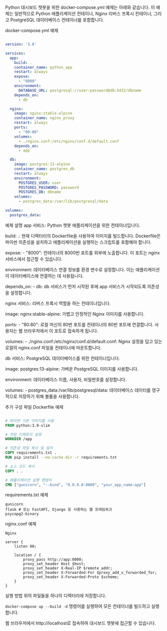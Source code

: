 Python 대시보드 챗봇을 위한 docker-compose.yml 예제는 아래와 같습니다. 이 예제는 일반적으로 Python 애플리케이션 컨테이너, Nginx 리버스 프록시 컨테이너, 그리고 PostgreSQL 데이터베이스 컨테이너를 포함합니다.

docker-compose.yml 예제
```YAML

version: '3.8'

services:
  app:
    build: .
    container_name: python_app
    restart: always
    expose:
      - "8000"
    environment:
      DATABASE_URL: postgresql://user:password@db:5432/dbname
    depends_on:
      - db

  nginx:
    image: nginx:stable-alpine
    container_name: nginx_proxy
    restart: always
    ports:
      - "80:80"
    volumes:
      - ./nginx.conf:/etc/nginx/conf.d/default.conf
    depends_on:
      - app

  db:
    image: postgres:13-alpine
    container_name: postgres_db
    restart: always
    environment:
      POSTGRES_USER: user
      POSTGRES_PASSWORD: password
      POSTGRES_DB: dbname
    volumes:
      - postgres_data:/var/lib/postgresql/data

volumes:
  postgres_data:
```

예제 설명
app 서비스: Python 챗봇 애플리케이션을 위한 컨테이너입니다.

build: .: 현재 디렉터리의 Dockerfile을 사용하여 이미지를 빌드합니다. Dockerfile은 파이썬 의존성을 설치하고 애플리케이션을 실행하는 스크립트를 포함해야 합니다.

expose: - "8000": 컨테이너의 8000번 포트를 외부에 노출합니다. 이 포트는 nginx 서비스에서 접근할 수 있습니다.

environment: 데이터베이스 연결 정보를 환경 변수로 설정합니다. 이는 애플리케이션이 데이터베이스에 연결하는 데 사용됩니다.

depends_on: - db: db 서비스가 먼저 시작된 후에 app 서비스가 시작되도록 의존성을 설정합니다.

nginx 서비스: 리버스 프록시 역할을 하는 컨테이너입니다.

image: nginx:stable-alpine: 가볍고 안정적인 Nginx 이미지를 사용합니다.

ports: - "80:80": 로컬 머신의 80번 포트를 컨테이너의 80번 포트에 연결합니다. 사용자는 웹 브라우저에서 이 포트로 접속하게 됩니다.

volumes: - ./nginx.conf:/etc/nginx/conf.d/default.conf: Nginx 설정을 담고 있는 로컬의 nginx.conf 파일을 컨테이너에 마운트합니다.

db 서비스: PostgreSQL 데이터베이스를 위한 컨테이너입니다.

image: postgres:13-alpine: 가벼운 PostgreSQL 이미지를 사용합니다.

environment: 데이터베이스 이름, 사용자, 비밀번호를 설정합니다.

volumes: - postgres_data:/var/lib/postgresql/data: 데이터베이스 데이터를 영구적으로 저장하기 위해 볼륨을 사용합니다.

추가 구성 파일
Dockerfile 예제
```Dockerfile

# 파이썬 기본 이미지를 사용
FROM python:3.9-slim

# 작업 디렉토리 설정
WORKDIR /app

# 의존성 파일 복사 및 설치
COPY requirements.txt .
RUN pip install --no-cache-dir -r requirements.txt

# 소스 코드 복사
COPY . .

# 애플리케이션 실행 명령어
CMD ["gunicorn", "--bind", "0.0.0.0:8000", "your_app_name:app"]
```

requirements.txt 예제
```
gunicorn
flask # 또는 FastAPI, Django 등 사용하는 웹 프레임워크
psycopg2-binary
```
nginx.conf 예제
```
Nginx

server {
    listen 80;

    location / {
        proxy_pass http://app:8000;
        proxy_set_header Host $host;
        proxy_set_header X-Real-IP $remote_addr;
        proxy_set_header X-Forwarded-For $proxy_add_x_forwarded_for;
        proxy_set_header X-Forwarded-Proto $scheme;
    }
}

```

실행 방법
위의 파일들을 하나의 디렉터리에 저장합니다.

`docker-compose up --build -d` 명령어를 실행하여 모든 컨테이너를 빌드하고 실행합니다.

웹 브라우저에서 http://localhost로 접속하여 대시보드 챗봇에 접근할 수 있습니다.
